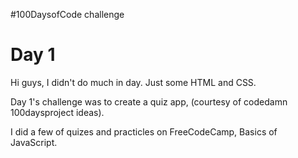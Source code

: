 #100DaysofCode challenge

# Day 1
Hi guys, I didn't do much in day. Just some HTML and CSS.

Day 1's challenge was to create a quiz app, (courtesy of codedamn 100daysproject ideas).

I did a few of quizes and practicles on FreeCodeCamp, Basics of JavaScript.

